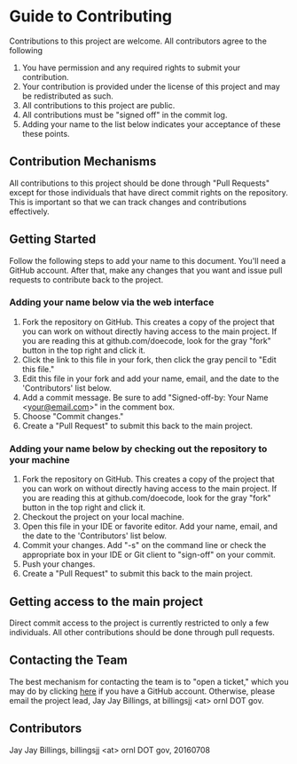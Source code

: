 # Guide to Contributing

Contributions to this project are welcome. All contributors agree to the following
1. You have permission and any required rights to submit your contribution.
2. Your contribution is provided under the license of this project and may be redistributed as such.
3. All contributions to this project are public.
4. All contributions must be "signed off" in the commit log.
5. Adding your name to the list below indicates your acceptance of these these points.

## Contribution Mechanisms
All contributions to this project should be done through "Pull Requests" except for those individuals that have direct commit rights on the repository. This is important so that we can track changes and contributions effectively.

## Getting Started
Follow the following steps to add your name to this document. You'll need a GitHub account. After that, make any changes that you want and issue pull requests to contribute back to the project.

### Adding your name below via the web interface
1. Fork the repository on GitHub. This creates a copy of the project that you can work on without directly having access to the main project. If you are reading this at github.com/doecode, look for the gray "fork" button in the top right and click it.
2. Click the link to this file in your fork, then click the gray pencil to "Edit this file." 
3. Edit this file in your fork and add your name, email, and the date to the 'Contributors' list below.
4. Add a commit message. Be sure to add "Signed-off-by: Your Name &lt;your@email.com>" in the comment box.
5. Choose "Commit changes."
6. Create a "Pull Request" to submit this back to the main project.

### Adding your name below by checking out the repository to your machine
1. Fork the repository on GitHub. This creates a copy of the project that you can work on without directly having access to the main project. If you are reading this at github.com/doecode, look for the gray "fork" button in the top right and click it.
2. Checkout the project on your local machine. 
3. Open this file in your IDE or favorite editor. Add your name, email, and the date to the 'Contributors' list below.
4. Commit your changes. Add "-s" on the command line or check the appropriate box in your IDE or Git client to "sign-off" on your commit. 
5. Push your changes.
6. Create a "Pull Request" to submit this back to the main project.

## Getting access to the main project
Direct commit access to the project is currently restricted to only a few individuals. All other contributions should be done through pull requests.

## Contacting the Team
The best mechanism for contacting the team is to "open a ticket," which you may do by clicking [here](https://github.com/doecode/doecode/issues/new) if you have a GitHub account. Otherwise, please email the project lead, Jay Jay Billings, at billingsjj &lt;at> ornl DOT gov.

## Contributors ##
Jay Jay Billings, billingsjj &lt;at> ornl DOT gov, 20160708